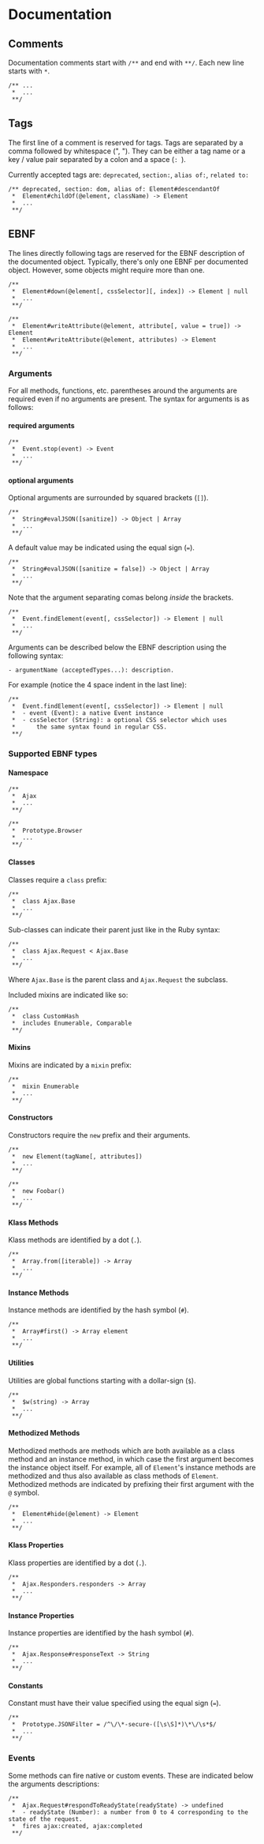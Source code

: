 Documentation
=============

Comments
--------

Documentation comments start with `/**` and end with `**/`. Each new line starts with `*`. 

    /** ...
     *  ...
     **/

Tags
----

The first line of a comment is reserved for tags. Tags are separated by a comma followed by whitespace (", "). They can be either a tag name or a key / value pair separated by a colon and a space (`: `).

Currently accepted tags are: `deprecated`, `section:`, `alias of:`, `related to:`

    /** deprecated, section: dom, alias of: Element#descendantOf
     *  Element#childOf(@element, className) -> Element
     *  ...
     **/
     
EBNF
----

The lines directly following tags are reserved for the EBNF description of the documented object. Typically, there's only one EBNF per documented object. However, some objects might require more than one.

    /** 
     *  Element#down(@element[, cssSelector][, index]) -> Element | null
     *  ...
     **/
     
    /** 
     *  Element#writeAttribute(@element, attribute[, value = true]) -> Element
     *  Element#writeAttribute(@element, attributes) -> Element
     *  ...
     **/
     
### Arguments

For all methods, functions, etc. parentheses around the arguments are required even if no arguments are present.
The syntax for arguments is as follows:

#### required arguments

    /** 
     *  Event.stop(event) -> Event
     *  ...
     **/
     
#### optional arguments

Optional arguments are surrounded by squared brackets (`[]`).

    /** 
     *  String#evalJSON([sanitize]) -> Object | Array
     *  ...
     **/

A default value may be indicated using the equal sign (`=`).
     
    /** 
     *  String#evalJSON([sanitize = false]) -> Object | Array
     *  ...
     **/
     

Note that the argument separating comas belong _inside_ the brackets.

    /** 
     *  Event.findElement(event[, cssSelector]) -> Element | null
     *  ...
     **/     
     
Arguments can be described below the EBNF description using the following syntax:
    
    - argumentName (acceptedTypes...): description.
     
For example (notice the 4 space indent in the last line): 

    /** 
     *  Event.findElement(event[, cssSelector]) -> Element | null
     *  - event (Event): a native Event instance
     *  - cssSelector (String): a optional CSS selector which uses
     *      the same syntax found in regular CSS.
     **/
     
### Supported EBNF types

#### Namespace

    /** 
     *  Ajax
     *  ...
     **/
     
    /** 
     *  Prototype.Browser
     *  ...
     **/
     
#### Classes

Classes require a `class` prefix:

    /** 
     *  class Ajax.Base
     *  ...
     **/

Sub-classes can indicate their parent just like in the Ruby syntax:

    /** 
     *  class Ajax.Request < Ajax.Base
     *  ...
     **/

Where `Ajax.Base` is the parent class and `Ajax.Request` the subclass.

Included mixins are indicated like so:

    /** 
     *  class CustomHash
     *  includes Enumerable, Comparable
     **/

#### Mixins

Mixins are indicated by a `mixin` prefix:

    /** 
     *  mixin Enumerable
     *  ...
     **/

#### Constructors

Constructors require the `new` prefix and their arguments.

    /** 
     *  new Element(tagName[, attributes])
     *  ...
     **/
          
    /** 
     *  new Foobar()
     *  ...
     **/
     
#### Klass Methods

Klass methods are identified by a dot (`.`).

    /** 
     *  Array.from([iterable]) -> Array
     *  ...
     **/

#### Instance Methods

Instance methods are identified by the hash symbol (`#`).

    /** 
     *  Array#first() -> Array element
     *  ...
     **/
     
#### Utilities

Utilities are global functions starting with a dollar-sign (`$`).

    /** 
     *  $w(string) -> Array
     *  ...
     **/
     
#### Methodized Methods

Methodized methods are methods which are both available as a class method and an instance method, in which case the first argument becomes the instance object itself. For example, all of `Element`'s instance methods are methodized and thus also available as class methods of `Element`. Methodized methods are indicated by prefixing their first argument with the `@` symbol.

    /** 
     *  Element#hide(@element) -> Element
     *  ...
     **/
     
#### Klass Properties

Klass properties are identified by a dot (`.`).

    /** 
     *  Ajax.Responders.responders -> Array
     *  ...
     **/
     
#### Instance Properties

Instance properties are identified by the hash symbol (`#`).

    /** 
     *  Ajax.Response#responseText -> String
     *  ...
     **/
     
#### Constants

Constant must have their value specified using the equal sign (`=`).

    /** 
     *  Prototype.JSONFilter = /^\/\*-secure-([\s\S]*)\*\/\s*$/
     *  ...
     **/
     
### Events

Some methods can fire native or custom events. These are indicated below the arguments descriptions:

    /** 
     *  Ajax.Request#respondToReadyState(readyState) -> undefined
     *  - readyState (Number): a number from 0 to 4 corresponding to the state of the request.
     *  fires ajax:created, ajax:completed
     **/


